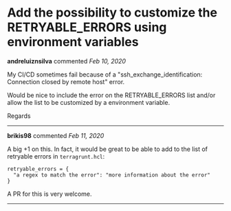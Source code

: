 # Add the possibility to customize the RETRYABLE_ERRORS using environment variables

**andreluiznsilva** commented *Feb 10, 2020*

My CI/CD sometimes fail because of a "ssh_exchange_identification: Connection closed by remote host" error. 

Would be nice to include the error on the RETRYABLE_ERRORS list and/or allow the list to be customized by a environment variable.

Regards
<br />
***


**brikis98** commented *Feb 11, 2020*

A big +1 on this. In fact, it would be great to be able to add to the list of retryable errors in `terragrunt.hcl`: 

```hcl
retryable_errors = {
  "a regex to match the error": "more information about the error"
}
```

A PR for this is very welcome.
***

